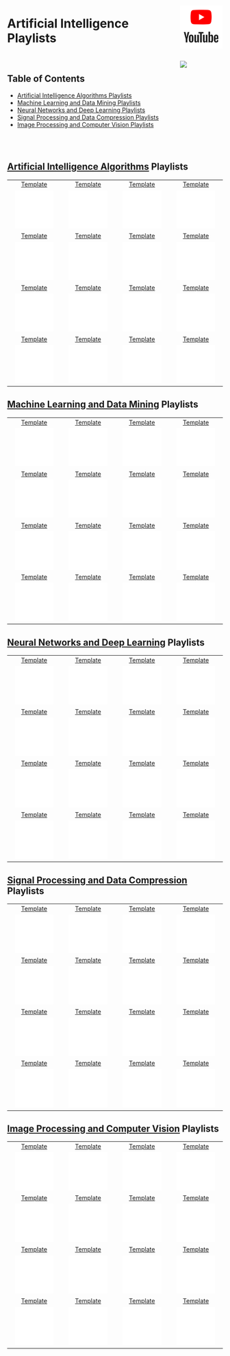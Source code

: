 <img align="right" width="100" src="/logos/youtube.jpg"></img>

# Artificial Intelligence Playlists

<br>
<img align="right" width="100" src="https://github.com/cs-MohamedAyman/cs-MohamedAyman/blob/main/repos-icons/agenda.jpg">

## Table of Contents
  * [Artificial Intelligence Algorithms Playlists](#Artificial-Intelligence-Algorithms-Playlists)
  * [Machine Learning and Data Mining Playlists](#Machine-Learning-and-Data-Mining-Playlists)
  * [Neural Networks and Deep Learning Playlists](#Neural-Networks-and-Deep-Learning-Playlists)
  * [Signal Processing and Data Compression Playlists](#Signal-Processing-and-Data-Compression-Playlists)
  * [Image Processing and Computer Vision Playlists](#Image-Processing-and-Computer-Vision-Playlists)

<br><br>

## [Artificial Intelligence Algorithms](/YouTube-Playlists/Artificial-Intelligence/Artificial-Intelligence-Algorithms/README.md) Playlists

<table>
    <tbody>
        <tr>
<td align="center" width="25%"><a href="/YouTube-Playlists/Artificial-Intelligence/Artificial-Intelligence-Algorithms/README.md">Template</a></td>
<td align="center" width="25%"><a href="/YouTube-Playlists/Artificial-Intelligence/Artificial-Intelligence-Algorithms/README.md">Template</a></td>
<td align="center" width="25%"><a href="/YouTube-Playlists/Artificial-Intelligence/Artificial-Intelligence-Algorithms/README.md">Template</a></td>
<td align="center" width="25%"><a href="/YouTube-Playlists/Artificial-Intelligence/Artificial-Intelligence-Algorithms/README.md">Template</a></td>
        </tr>
        <tr>
<td align="center" width="25%"><img src="/YouTube-Playlists/org-logos/image.jpg" width="80%"></img></td>
<td align="center" width="25%"><img src="/YouTube-Playlists/org-logos/image.jpg" width="80%"></img></td>
<td align="center" width="25%"><img src="/YouTube-Playlists/org-logos/image.jpg" width="80%"></img></td>
<td align="center" width="25%"><img src="/YouTube-Playlists/org-logos/image.jpg" width="80%"></img></td>
        </tr>
        <tr>
<td align="center" width="25%"><a href="/YouTube-Playlists/Artificial-Intelligence/Artificial-Intelligence-Algorithms/README.md">Template</a></td>
<td align="center" width="25%"><a href="/YouTube-Playlists/Artificial-Intelligence/Artificial-Intelligence-Algorithms/README.md">Template</a></td>
<td align="center" width="25%"><a href="/YouTube-Playlists/Artificial-Intelligence/Artificial-Intelligence-Algorithms/README.md">Template</a></td>
<td align="center" width="25%"><a href="/YouTube-Playlists/Artificial-Intelligence/Artificial-Intelligence-Algorithms/README.md">Template</a></td>
        </tr>
        <tr>
<td align="center" width="25%"><img src="/YouTube-Playlists/org-logos/image.jpg" width="80%"></img></td>
<td align="center" width="25%"><img src="/YouTube-Playlists/org-logos/image.jpg" width="80%"></img></td>
<td align="center" width="25%"><img src="/YouTube-Playlists/org-logos/image.jpg" width="80%"></img></td>
<td align="center" width="25%"><img src="/YouTube-Playlists/org-logos/image.jpg" width="80%"></img></td>
        </tr>
        <tr>
<td align="center" width="25%"><a href="/YouTube-Playlists/Artificial-Intelligence/Artificial-Intelligence-Algorithms/README.md">Template</a></td>
<td align="center" width="25%"><a href="/YouTube-Playlists/Artificial-Intelligence/Artificial-Intelligence-Algorithms/README.md">Template</a></td>
<td align="center" width="25%"><a href="/YouTube-Playlists/Artificial-Intelligence/Artificial-Intelligence-Algorithms/README.md">Template</a></td>
<td align="center" width="25%"><a href="/YouTube-Playlists/Artificial-Intelligence/Artificial-Intelligence-Algorithms/README.md">Template</a></td>
        </tr>
        <tr>
<td align="center" width="25%"><img src="/YouTube-Playlists/org-logos/image.jpg" width="80%"></img></td>
<td align="center" width="25%"><img src="/YouTube-Playlists/org-logos/image.jpg" width="80%"></img></td>
<td align="center" width="25%"><img src="/YouTube-Playlists/org-logos/image.jpg" width="80%"></img></td>
<td align="center" width="25%"><img src="/YouTube-Playlists/org-logos/image.jpg" width="80%"></img></td>
        </tr>
        <tr>
<td align="center" width="25%"><a href="/YouTube-Playlists/Artificial-Intelligence/Artificial-Intelligence-Algorithms/README.md">Template</a></td>
<td align="center" width="25%"><a href="/YouTube-Playlists/Artificial-Intelligence/Artificial-Intelligence-Algorithms/README.md">Template</a></td>
<td align="center" width="25%"><a href="/YouTube-Playlists/Artificial-Intelligence/Artificial-Intelligence-Algorithms/README.md">Template</a></td>
<td align="center" width="25%"><a href="/YouTube-Playlists/Artificial-Intelligence/Artificial-Intelligence-Algorithms/README.md">Template</a></td>
        </tr>
        <tr>
<td align="center" width="25%"><img src="/YouTube-Playlists/org-logos/image.jpg" width="80%"></img></td>
<td align="center" width="25%"><img src="/YouTube-Playlists/org-logos/image.jpg" width="80%"></img></td>
<td align="center" width="25%"><img src="/YouTube-Playlists/org-logos/image.jpg" width="80%"></img></td>
<td align="center" width="25%"><img src="/YouTube-Playlists/org-logos/image.jpg" width="80%"></img></td>
        </tr>
    </tbody>
</table>

## [Machine Learning and Data Mining](/YouTube-Playlists/Artificial-Intelligence/Machine-Learning-and-Data-Mining/README.md) Playlists

<table>
    <tbody>
        <tr>
<td align="center" width="25%"><a href="/YouTube-Playlists/Artificial-Intelligence/Machine-Learning-and-Data-Mining/README.md">Template</a></td>
<td align="center" width="25%"><a href="/YouTube-Playlists/Artificial-Intelligence/Machine-Learning-and-Data-Mining/README.md">Template</a></td>
<td align="center" width="25%"><a href="/YouTube-Playlists/Artificial-Intelligence/Machine-Learning-and-Data-Mining/README.md">Template</a></td>
<td align="center" width="25%"><a href="/YouTube-Playlists/Artificial-Intelligence/Machine-Learning-and-Data-Mining/README.md">Template</a></td>
        </tr>
        <tr>
<td align="center" width="25%"><img src="/YouTube-Playlists/org-logos/image.jpg" width="80%"></img></td>
<td align="center" width="25%"><img src="/YouTube-Playlists/org-logos/image.jpg" width="80%"></img></td>
<td align="center" width="25%"><img src="/YouTube-Playlists/org-logos/image.jpg" width="80%"></img></td>
<td align="center" width="25%"><img src="/YouTube-Playlists/org-logos/image.jpg" width="80%"></img></td>
        </tr>
        <tr>
<td align="center" width="25%"><a href="/YouTube-Playlists/Artificial-Intelligence/Machine-Learning-and-Data-Mining/README.md">Template</a></td>
<td align="center" width="25%"><a href="/YouTube-Playlists/Artificial-Intelligence/Machine-Learning-and-Data-Mining/README.md">Template</a></td>
<td align="center" width="25%"><a href="/YouTube-Playlists/Artificial-Intelligence/Machine-Learning-and-Data-Mining/README.md">Template</a></td>
<td align="center" width="25%"><a href="/YouTube-Playlists/Artificial-Intelligence/Machine-Learning-and-Data-Mining/README.md">Template</a></td>
        </tr>
        <tr>
<td align="center" width="25%"><img src="/YouTube-Playlists/org-logos/image.jpg" width="80%"></img></td>
<td align="center" width="25%"><img src="/YouTube-Playlists/org-logos/image.jpg" width="80%"></img></td>
<td align="center" width="25%"><img src="/YouTube-Playlists/org-logos/image.jpg" width="80%"></img></td>
<td align="center" width="25%"><img src="/YouTube-Playlists/org-logos/image.jpg" width="80%"></img></td>
        </tr>
        <tr>
<td align="center" width="25%"><a href="/YouTube-Playlists/Artificial-Intelligence/Machine-Learning-and-Data-Mining/README.md">Template</a></td>
<td align="center" width="25%"><a href="/YouTube-Playlists/Artificial-Intelligence/Machine-Learning-and-Data-Mining/README.md">Template</a></td>
<td align="center" width="25%"><a href="/YouTube-Playlists/Artificial-Intelligence/Machine-Learning-and-Data-Mining/README.md">Template</a></td>
<td align="center" width="25%"><a href="/YouTube-Playlists/Artificial-Intelligence/Machine-Learning-and-Data-Mining/README.md">Template</a></td>
        </tr>
        <tr>
<td align="center" width="25%"><img src="/YouTube-Playlists/org-logos/image.jpg" width="80%"></img></td>
<td align="center" width="25%"><img src="/YouTube-Playlists/org-logos/image.jpg" width="80%"></img></td>
<td align="center" width="25%"><img src="/YouTube-Playlists/org-logos/image.jpg" width="80%"></img></td>
<td align="center" width="25%"><img src="/YouTube-Playlists/org-logos/image.jpg" width="80%"></img></td>
        </tr>
        <tr>
<td align="center" width="25%"><a href="/YouTube-Playlists/Artificial-Intelligence/Machine-Learning-and-Data-Mining/README.md">Template</a></td>
<td align="center" width="25%"><a href="/YouTube-Playlists/Artificial-Intelligence/Machine-Learning-and-Data-Mining/README.md">Template</a></td>
<td align="center" width="25%"><a href="/YouTube-Playlists/Artificial-Intelligence/Machine-Learning-and-Data-Mining/README.md">Template</a></td>
<td align="center" width="25%"><a href="/YouTube-Playlists/Artificial-Intelligence/Machine-Learning-and-Data-Mining/README.md">Template</a></td>
        </tr>
        <tr>
<td align="center" width="25%"><img src="/YouTube-Playlists/org-logos/image.jpg" width="80%"></img></td>
<td align="center" width="25%"><img src="/YouTube-Playlists/org-logos/image.jpg" width="80%"></img></td>
<td align="center" width="25%"><img src="/YouTube-Playlists/org-logos/image.jpg" width="80%"></img></td>
<td align="center" width="25%"><img src="/YouTube-Playlists/org-logos/image.jpg" width="80%"></img></td>
        </tr>
    </tbody>
</table>

## [Neural Networks and Deep Learning](/YouTube-Playlists/Artificial-Intelligence/Neural-Networks-and-Deep-Learning/README.md) Playlists

<table>
    <tbody>
        <tr>
<td align="center" width="25%"><a href="/YouTube-Playlists/Artificial-Intelligence/Neural-Networks-and-Deep-Learning/README.md">Template</a></td>
<td align="center" width="25%"><a href="/YouTube-Playlists/Artificial-Intelligence/Neural-Networks-and-Deep-Learning/README.md">Template</a></td>
<td align="center" width="25%"><a href="/YouTube-Playlists/Artificial-Intelligence/Neural-Networks-and-Deep-Learning/README.md">Template</a></td>
<td align="center" width="25%"><a href="/YouTube-Playlists/Artificial-Intelligence/Neural-Networks-and-Deep-Learning/README.md">Template</a></td>
        </tr>
        <tr>
<td align="center" width="25%"><img src="/YouTube-Playlists/org-logos/image.jpg" width="80%"></img></td>
<td align="center" width="25%"><img src="/YouTube-Playlists/org-logos/image.jpg" width="80%"></img></td>
<td align="center" width="25%"><img src="/YouTube-Playlists/org-logos/image.jpg" width="80%"></img></td>
<td align="center" width="25%"><img src="/YouTube-Playlists/org-logos/image.jpg" width="80%"></img></td>
        </tr>
        <tr>
<td align="center" width="25%"><a href="/YouTube-Playlists/Artificial-Intelligence/Neural-Networks-and-Deep-Learning/README.md">Template</a></td>
<td align="center" width="25%"><a href="/YouTube-Playlists/Artificial-Intelligence/Neural-Networks-and-Deep-Learning/README.md">Template</a></td>
<td align="center" width="25%"><a href="/YouTube-Playlists/Artificial-Intelligence/Neural-Networks-and-Deep-Learning/README.md">Template</a></td>
<td align="center" width="25%"><a href="/YouTube-Playlists/Artificial-Intelligence/Neural-Networks-and-Deep-Learning/README.md">Template</a></td>
        </tr>
        <tr>
<td align="center" width="25%"><img src="/YouTube-Playlists/org-logos/image.jpg" width="80%"></img></td>
<td align="center" width="25%"><img src="/YouTube-Playlists/org-logos/image.jpg" width="80%"></img></td>
<td align="center" width="25%"><img src="/YouTube-Playlists/org-logos/image.jpg" width="80%"></img></td>
<td align="center" width="25%"><img src="/YouTube-Playlists/org-logos/image.jpg" width="80%"></img></td>
        </tr>
        <tr>
<td align="center" width="25%"><a href="/YouTube-Playlists/Artificial-Intelligence/Neural-Networks-and-Deep-Learning/README.md">Template</a></td>
<td align="center" width="25%"><a href="/YouTube-Playlists/Artificial-Intelligence/Neural-Networks-and-Deep-Learning/README.md">Template</a></td>
<td align="center" width="25%"><a href="/YouTube-Playlists/Artificial-Intelligence/Neural-Networks-and-Deep-Learning/README.md">Template</a></td>
<td align="center" width="25%"><a href="/YouTube-Playlists/Artificial-Intelligence/Neural-Networks-and-Deep-Learning/README.md">Template</a></td>
        </tr>
        <tr>
<td align="center" width="25%"><img src="/YouTube-Playlists/org-logos/image.jpg" width="80%"></img></td>
<td align="center" width="25%"><img src="/YouTube-Playlists/org-logos/image.jpg" width="80%"></img></td>
<td align="center" width="25%"><img src="/YouTube-Playlists/org-logos/image.jpg" width="80%"></img></td>
<td align="center" width="25%"><img src="/YouTube-Playlists/org-logos/image.jpg" width="80%"></img></td>
        </tr>
        <tr>
<td align="center" width="25%"><a href="/YouTube-Playlists/Artificial-Intelligence/Neural-Networks-and-Deep-Learning/README.md">Template</a></td>
<td align="center" width="25%"><a href="/YouTube-Playlists/Artificial-Intelligence/Neural-Networks-and-Deep-Learning/README.md">Template</a></td>
<td align="center" width="25%"><a href="/YouTube-Playlists/Artificial-Intelligence/Neural-Networks-and-Deep-Learning/README.md">Template</a></td>
<td align="center" width="25%"><a href="/YouTube-Playlists/Artificial-Intelligence/Neural-Networks-and-Deep-Learning/README.md">Template</a></td>
        </tr>
        <tr>
<td align="center" width="25%"><img src="/YouTube-Playlists/org-logos/image.jpg" width="80%"></img></td>
<td align="center" width="25%"><img src="/YouTube-Playlists/org-logos/image.jpg" width="80%"></img></td>
<td align="center" width="25%"><img src="/YouTube-Playlists/org-logos/image.jpg" width="80%"></img></td>
<td align="center" width="25%"><img src="/YouTube-Playlists/org-logos/image.jpg" width="80%"></img></td>
        </tr>
    </tbody>
</table>

## [Signal Processing and Data Compression](/YouTube-Playlists/Artificial-Intelligence/Signal-Processing-and-Data-Compression/README.md) Playlists

<table>
    <tbody>
        <tr>
<td align="center" width="25%"><a href="/YouTube-Playlists/Artificial-Intelligence/Signal-Processing-and-Data-Compression/README.md">Template</a></td>
<td align="center" width="25%"><a href="/YouTube-Playlists/Artificial-Intelligence/Signal-Processing-and-Data-Compression/README.md">Template</a></td>
<td align="center" width="25%"><a href="/YouTube-Playlists/Artificial-Intelligence/Signal-Processing-and-Data-Compression/README.md">Template</a></td>
<td align="center" width="25%"><a href="/YouTube-Playlists/Artificial-Intelligence/Signal-Processing-and-Data-Compression/README.md">Template</a></td>
        </tr>
        <tr>
<td align="center" width="25%"><img src="/YouTube-Playlists/org-logos/image.jpg" width="80%"></img></td>
<td align="center" width="25%"><img src="/YouTube-Playlists/org-logos/image.jpg" width="80%"></img></td>
<td align="center" width="25%"><img src="/YouTube-Playlists/org-logos/image.jpg" width="80%"></img></td>
<td align="center" width="25%"><img src="/YouTube-Playlists/org-logos/image.jpg" width="80%"></img></td>
        </tr>
        <tr>
<td align="center" width="25%"><a href="/YouTube-Playlists/Artificial-Intelligence/Signal-Processing-and-Data-Compression/README.md">Template</a></td>
<td align="center" width="25%"><a href="/YouTube-Playlists/Artificial-Intelligence/Signal-Processing-and-Data-Compression/README.md">Template</a></td>
<td align="center" width="25%"><a href="/YouTube-Playlists/Artificial-Intelligence/Signal-Processing-and-Data-Compression/README.md">Template</a></td>
<td align="center" width="25%"><a href="/YouTube-Playlists/Artificial-Intelligence/Signal-Processing-and-Data-Compression/README.md">Template</a></td>
        </tr>
        <tr>
<td align="center" width="25%"><img src="/YouTube-Playlists/org-logos/image.jpg" width="80%"></img></td>
<td align="center" width="25%"><img src="/YouTube-Playlists/org-logos/image.jpg" width="80%"></img></td>
<td align="center" width="25%"><img src="/YouTube-Playlists/org-logos/image.jpg" width="80%"></img></td>
<td align="center" width="25%"><img src="/YouTube-Playlists/org-logos/image.jpg" width="80%"></img></td>
        </tr>
        <tr>
<td align="center" width="25%"><a href="/YouTube-Playlists/Artificial-Intelligence/Signal-Processing-and-Data-Compression/README.md">Template</a></td>
<td align="center" width="25%"><a href="/YouTube-Playlists/Artificial-Intelligence/Signal-Processing-and-Data-Compression/README.md">Template</a></td>
<td align="center" width="25%"><a href="/YouTube-Playlists/Artificial-Intelligence/Signal-Processing-and-Data-Compression/README.md">Template</a></td>
<td align="center" width="25%"><a href="/YouTube-Playlists/Artificial-Intelligence/Signal-Processing-and-Data-Compression/README.md">Template</a></td>
        </tr>
        <tr>
<td align="center" width="25%"><img src="/YouTube-Playlists/org-logos/image.jpg" width="80%"></img></td>
<td align="center" width="25%"><img src="/YouTube-Playlists/org-logos/image.jpg" width="80%"></img></td>
<td align="center" width="25%"><img src="/YouTube-Playlists/org-logos/image.jpg" width="80%"></img></td>
<td align="center" width="25%"><img src="/YouTube-Playlists/org-logos/image.jpg" width="80%"></img></td>
        </tr>
        <tr>
<td align="center" width="25%"><a href="/YouTube-Playlists/Artificial-Intelligence/Signal-Processing-and-Data-Compression/README.md">Template</a></td>
<td align="center" width="25%"><a href="/YouTube-Playlists/Artificial-Intelligence/Signal-Processing-and-Data-Compression/README.md">Template</a></td>
<td align="center" width="25%"><a href="/YouTube-Playlists/Artificial-Intelligence/Signal-Processing-and-Data-Compression/README.md">Template</a></td>
<td align="center" width="25%"><a href="/YouTube-Playlists/Artificial-Intelligence/Signal-Processing-and-Data-Compression/README.md">Template</a></td>
        </tr>
        <tr>
<td align="center" width="25%"><img src="/YouTube-Playlists/org-logos/image.jpg" width="80%"></img></td>
<td align="center" width="25%"><img src="/YouTube-Playlists/org-logos/image.jpg" width="80%"></img></td>
<td align="center" width="25%"><img src="/YouTube-Playlists/org-logos/image.jpg" width="80%"></img></td>
<td align="center" width="25%"><img src="/YouTube-Playlists/org-logos/image.jpg" width="80%"></img></td>
        </tr>
    </tbody>
</table>

## [Image Processing and Computer Vision](/YouTube-Playlists/Artificial-Intelligence/Image-Processing-and-Computer-Vision/README.md) Playlists

<table>
    <tbody>
        <tr>
<td align="center" width="25%"><a href="/YouTube-Playlists/Artificial-Intelligence/Image-Processing-and-Computer-Vision/README.md">Template</a></td>
<td align="center" width="25%"><a href="/YouTube-Playlists/Artificial-Intelligence/Image-Processing-and-Computer-Vision/README.md">Template</a></td>
<td align="center" width="25%"><a href="/YouTube-Playlists/Artificial-Intelligence/Image-Processing-and-Computer-Vision/README.md">Template</a></td>
<td align="center" width="25%"><a href="/YouTube-Playlists/Artificial-Intelligence/Image-Processing-and-Computer-Vision/README.md">Template</a></td>
        </tr>
        <tr>
<td align="center" width="25%"><img src="/YouTube-Playlists/org-logos/image.jpg" width="80%"></img></td>
<td align="center" width="25%"><img src="/YouTube-Playlists/org-logos/image.jpg" width="80%"></img></td>
<td align="center" width="25%"><img src="/YouTube-Playlists/org-logos/image.jpg" width="80%"></img></td>
<td align="center" width="25%"><img src="/YouTube-Playlists/org-logos/image.jpg" width="80%"></img></td>
        </tr>
        <tr>
<td align="center" width="25%"><a href="/YouTube-Playlists/Artificial-Intelligence/Image-Processing-and-Computer-Vision/README.md">Template</a></td>
<td align="center" width="25%"><a href="/YouTube-Playlists/Artificial-Intelligence/Image-Processing-and-Computer-Vision/README.md">Template</a></td>
<td align="center" width="25%"><a href="/YouTube-Playlists/Artificial-Intelligence/Image-Processing-and-Computer-Vision/README.md">Template</a></td>
<td align="center" width="25%"><a href="/YouTube-Playlists/Artificial-Intelligence/Image-Processing-and-Computer-Vision/README.md">Template</a></td>
        </tr>
        <tr>
<td align="center" width="25%"><img src="/YouTube-Playlists/org-logos/image.jpg" width="80%"></img></td>
<td align="center" width="25%"><img src="/YouTube-Playlists/org-logos/image.jpg" width="80%"></img></td>
<td align="center" width="25%"><img src="/YouTube-Playlists/org-logos/image.jpg" width="80%"></img></td>
<td align="center" width="25%"><img src="/YouTube-Playlists/org-logos/image.jpg" width="80%"></img></td>
        </tr>
        <tr>
<td align="center" width="25%"><a href="/YouTube-Playlists/Artificial-Intelligence/Image-Processing-and-Computer-Vision/README.md">Template</a></td>
<td align="center" width="25%"><a href="/YouTube-Playlists/Artificial-Intelligence/Image-Processing-and-Computer-Vision/README.md">Template</a></td>
<td align="center" width="25%"><a href="/YouTube-Playlists/Artificial-Intelligence/Image-Processing-and-Computer-Vision/README.md">Template</a></td>
<td align="center" width="25%"><a href="/YouTube-Playlists/Artificial-Intelligence/Image-Processing-and-Computer-Vision/README.md">Template</a></td>
        </tr>
        <tr>
<td align="center" width="25%"><img src="/YouTube-Playlists/org-logos/image.jpg" width="80%"></img></td>
<td align="center" width="25%"><img src="/YouTube-Playlists/org-logos/image.jpg" width="80%"></img></td>
<td align="center" width="25%"><img src="/YouTube-Playlists/org-logos/image.jpg" width="80%"></img></td>
<td align="center" width="25%"><img src="/YouTube-Playlists/org-logos/image.jpg" width="80%"></img></td>
        </tr>
        <tr>
<td align="center" width="25%"><a href="/YouTube-Playlists/Artificial-Intelligence/Image-Processing-and-Computer-Vision/README.md">Template</a></td>
<td align="center" width="25%"><a href="/YouTube-Playlists/Artificial-Intelligence/Image-Processing-and-Computer-Vision/README.md">Template</a></td>
<td align="center" width="25%"><a href="/YouTube-Playlists/Artificial-Intelligence/Image-Processing-and-Computer-Vision/README.md">Template</a></td>
<td align="center" width="25%"><a href="/YouTube-Playlists/Artificial-Intelligence/Image-Processing-and-Computer-Vision/README.md">Template</a></td>
        </tr>
        <tr>
<td align="center" width="25%"><img src="/YouTube-Playlists/org-logos/image.jpg" width="80%"></img></td>
<td align="center" width="25%"><img src="/YouTube-Playlists/org-logos/image.jpg" width="80%"></img></td>
<td align="center" width="25%"><img src="/YouTube-Playlists/org-logos/image.jpg" width="80%"></img></td>
<td align="center" width="25%"><img src="/YouTube-Playlists/org-logos/image.jpg" width="80%"></img></td>
        </tr>
    </tbody>
</table>
